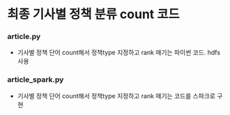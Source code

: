 # 최종 기사별 정책 분류 count 코드

### article.py
- 기사별 정책 단어 count해서 정책type 지정하고 rank 매기는 파이썬 코드. hdfs 사용

### article_spark.py
- 기사별 정책 단어 count해서 정책type 지정하고 rank 매기는 코드를 스파크로 구현
